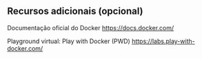 ## Recursos adicionais (opcional) ##

Documentação oficial do Docker
https://docs.docker.com/

Playground virtual: Play with Docker (PWD)
https://labs.play-with-docker.com/
